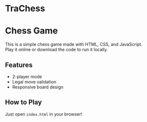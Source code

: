 # TraChess
# Chess Game

This is a simple chess game made with HTML, CSS, and JavaScript.  
Play it online or download the code to run it locally.

## Features
- 2-player mode
- Legal move validation
- Responsive board design

## How to Play
Just open `index.html` in your browser!
